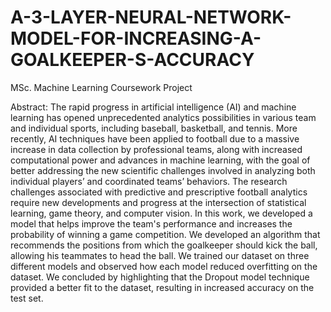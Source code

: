 # A-3-LAYER-NEURAL-NETWORK-MODEL-FOR-INCREASING-A-GOALKEEPER-S-ACCURACY
MSc. Machine Learning Coursework Project

Abstract:  The rapid progress in artificial intelligence (AI) and machine learning has opened unprecedented analytics possibilities in various team and individual sports, including baseball, basketball, and tennis. More recently, AI techniques have been applied to football due to a massive increase in data collection by professional teams, along with increased computational power and advances in machine learning, with the goal of better addressing the new scientific challenges involved in analyzing both individual players’ and coordinated teams’ behaviors. The research challenges associated with predictive and prescriptive football analytics require new developments and progress at the intersection of statistical learning, game theory, and computer vision. 
In this work, we developed a model that helps improve the team's performance and increases the probability of winning a game competition. We developed an algorithm that recommends the positions from which the goalkeeper should kick the ball, allowing his teammates to head the ball. We trained our dataset on three different models and observed how each model reduced overfitting on the dataset. We concluded by highlighting that the Dropout model technique provided a better fit to the dataset, resulting in increased accuracy on the test set.
